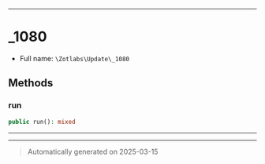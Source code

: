 ***

# _1080





* Full name: `\Zotlabs\Update\_1080`




## Methods


### run



```php
public run(): mixed
```












***


***
> Automatically generated on 2025-03-15
